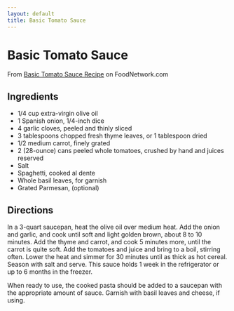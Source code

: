 ```yaml
---
layout: default
title: Basic Tomato Sauce
---
```


# Basic Tomato Sauce

From [Basic Tomato Sauce
Recipe](http://www.foodnetwork.com/recipes/mario-batali/basic-tomato-sauce-recipe12/index.html)
on FoodNetwork.com

## Ingredients

-   1/4 cup extra-virgin olive oil
-   1 Spanish onion, 1/4-inch dice
-   4 garlic cloves, peeled and thinly sliced
-   3 tablespoons chopped fresh thyme leaves, or 1 tablespoon dried
-   1/2 medium carrot, finely grated
-   2 (28-ounce) cans peeled whole tomatoes, crushed by hand and juices
    reserved
-   Salt
-   Spaghetti, cooked al dente
-   Whole basil leaves, for garnish
-   Grated Parmesan, (optional)

## Directions

In a 3-quart saucepan, heat the olive oil over medium heat. Add the
onion and garlic, and cook until soft and light golden brown, about 8 to
10 minutes. Add the thyme and carrot, and cook 5 minutes more, until the
carrot is quite soft. Add the tomatoes and juice and bring to a boil,
stirring often. Lower the heat and simmer for 30 minutes until as thick
as hot cereal. Season with salt and serve. This sauce holds 1 week in
the refrigerator or up to 6 months in the freezer.

When ready to use, the cooked pasta should be added to a saucepan with
the appropriate amount of sauce. Garnish with basil leaves and cheese,
if using.
